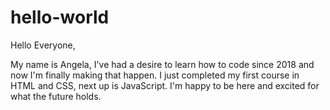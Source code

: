 # hello-world

Hello Everyone,

My name is Angela, I've had a desire to learn how to code since 2018 and now I'm finally making that happen. I just completed my first course in HTML and CSS, next up is JavaScript. I'm happy to be here and excited for what the future holds. 
